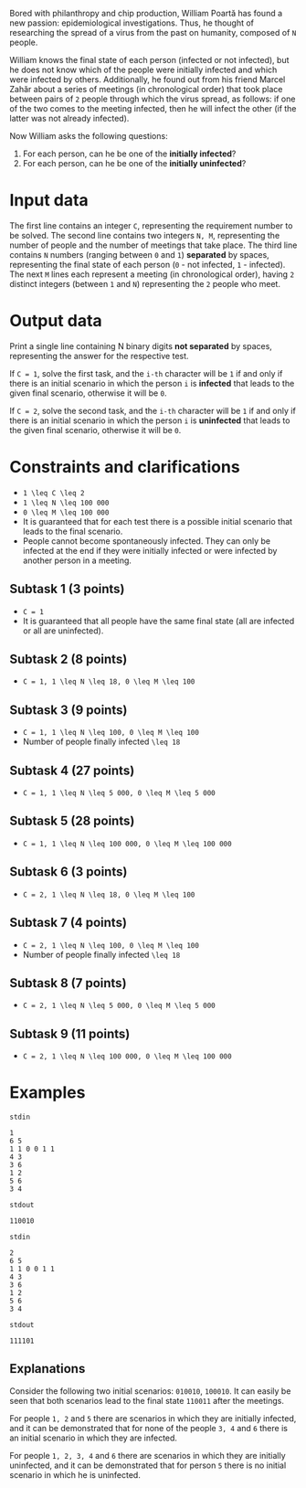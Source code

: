 Bored with philanthropy and chip production, William Poartă has found a new passion: epidemiological investigations. Thus, he thought of researching the spread of a virus from the past on humanity, composed of `N` people.

William knows the final state of each person (infected or not infected), but he does not know which of the people were initially infected and which were infected by others. Additionally, he found out from his friend Marcel Zahăr about a series of meetings (in chronological order) that took place between pairs of `2` people through which the virus spread, as follows: if one of the two comes to the meeting infected, then he will infect the other (if the latter was not already infected).

Now William asks the following questions:
1. For each person, can he be one of the **initially infected**?
2. For each person, can he be one of the **initially uninfected**?

# Input data
The first line contains an integer `C`, representing the requirement number to be solved.
The second line contains two integers `N, M`, representing the number of people and the number of meetings that take place.
The third line contains `N` numbers (ranging between `0` and `1`) **separated** by spaces, representing the final state of each person (`0` - not infected, `1` - infected).
The next `M` lines each represent a meeting (in chronological order), having `2` distinct integers (between `1` and `N`) representing the `2` people who meet.

# Output data
Print a single line containing N binary digits **not separated** by spaces, representing the answer for the respective test.

If `C = 1`, solve the first task, and the `i-th` character will be `1` if and only if there is an initial scenario in which the person `i` is **infected** that leads to the given final scenario, otherwise it will be `0`.

If `C = 2`, solve the second task, and the `i-th` character will be `1` if and only if there is an initial scenario in which the person `i` is **uninfected** that leads to the given final scenario, otherwise it will be `0`.

# Constraints and clarifications
* `1 \leq C \leq 2`
* `1 \leq N \leq 100 000`
* `0 \leq M \leq 100 000`
* It is guaranteed that for each test there is a possible initial scenario that leads to the final scenario.
* People cannot become spontaneously infected. They can only be infected at the end if they were initially infected or were infected by another person in a meeting.

## Subtask 1 (3 points)
* `C = 1`
* It is guaranteed that all people have the same final state (all are infected or all are uninfected).
## Subtask 2 (8 points)
* `C = 1, 1 \leq N \leq 18, 0 \leq M \leq 100`
## Subtask 3 (9 points)
* `C = 1, 1 \leq N \leq 100, 0 \leq M \leq 100`
* Number of people finally infected `\leq 18`
## Subtask 4 (27 points)
* `C = 1, 1 \leq N \leq 5 000, 0 \leq M \leq 5 000`
## Subtask 5 (28 points)
* `C = 1, 1 \leq N \leq 100 000, 0 \leq M \leq 100 000`
## Subtask 6 (3 points)
* `C = 2, 1 \leq N \leq 18, 0 \leq M \leq 100`
## Subtask 7 (4 points)
* `C = 2, 1 \leq N \leq 100, 0 \leq M \leq 100`
* Number of people finally infected `\leq 18`
## Subtask 8 (7 points)
* `C = 2, 1 \leq N \leq 5 000, 0 \leq M \leq 5 000`
## Subtask 9 (11 points)
* `C = 2, 1 \leq N \leq 100 000, 0 \leq M \leq 100 000`

# Examples

`stdin`

```
1
6 5
1 1 0 0 1 1
4 3
3 6
1 2
5 6
3 4
```

`stdout`

```
110010
```

`stdin`

```
2
6 5
1 1 0 0 1 1
4 3
3 6
1 2
5 6
3 4
```

`stdout`

```
111101
```

Explanations
---

Consider the following two initial scenarios: `010010`, `100010`. It can easily be seen that both scenarios lead to the final state `110011` after the meetings.

For people `1, 2` and `5` there are scenarios in which they are initially infected, and it can be demonstrated that for none of the people `3, 4` and `6` there is an initial scenario in which they are infected.

For people `1, 2, 3, 4` and `6` there are scenarios in which they are initially uninfected, and it can be demonstrated that for person `5` there is no initial scenario in which he is uninfected.